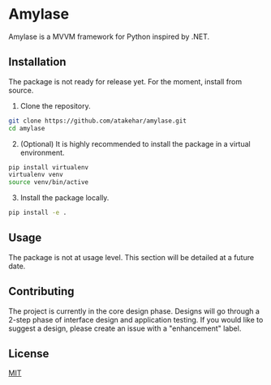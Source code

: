 # Amylase

Amylase is a MVVM framework for Python inspired by .NET.

## Installation

The package is not ready for release yet.  For the moment, install from source.

1. Clone the repository.
```bash
git clone https://github.com/atakehar/amylase.git
cd amylase
```
2. (Optional) It is highly recommended to install the package in a virtual environment.
```bash
pip install virtualenv
virtualenv venv
source venv/bin/active
```

3. Install the package locally.
```bash
pip install -e .
```

## Usage

The package is not at usage level.  This section will be detailed at a future date.

## Contributing

The project is currently in the core design phase.
Designs will go through a 2-step phase of interface design and application testing.
If you would like to suggest a design, please create an issue with a "enhancement" label.

## License

[MIT](https://choosealicense.com/licenses/mit/)
